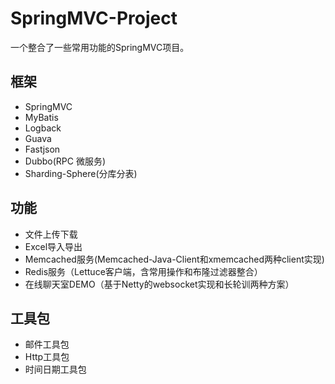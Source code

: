 # SpringMVC-Project

一个整合了一些常用功能的SpringMVC项目。

## 框架

- SpringMVC
- MyBatis
- Logback
- Guava
- Fastjson
- Dubbo(RPC 微服务)
- Sharding-Sphere(分库分表)

## 功能

- 文件上传下载
- Excel导入导出
- Memcached服务(Memcached-Java-Client和xmemcached两种client实现)
- Redis服务（Lettuce客户端，含常用操作和布隆过滤器整合）
- 在线聊天室DEMO（基于Netty的websocket实现和长轮训两种方案）

## 工具包

- 邮件工具包
- Http工具包
- 时间日期工具包

